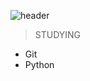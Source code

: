 ![header](https://capsule-render.vercel.app/api?type=waving&color=3766AB&height=300&section=header&text=TaeHyun's%20GitHub&fontColor=ffffff) 



> STUDYING

- Git
- Python

<!--
**TaeHyunAn817/TaeHyunAn817** is a ✨ _special_ ✨ repository because its `README.md` (this file) appears on your GitHub profile.

Here are some ideas to get you started:

- 🔭 I’m currently working on ...
- 🌱 I’m currently learning ...
- 👯 I’m looking to collaborate on ...
- 🤔 I’m looking for help with ...
- 💬 Ask me about ...
- 📫 How to reach me: ...
- 😄 Pronouns: ...
- ⚡ Fun fact: ...
-->


<!-- ![TaeHyun's GitHub Header](./header.svg) -->
